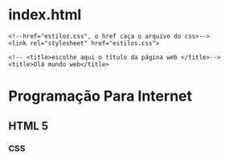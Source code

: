 # index.html

<!DOCTYPE html>
<html lang="en">
<head>
    <meta charset="UTF-8">
    <meta http-equiv="X-UA-Compatible" content="IE=edge">
    <meta name="viewport" content="width=device-width, initial-scale=1.0">

    <!--href="estilos.css", o href caça o arquivo do css>-->
    <link rel="stylesheet" href="estilos.css">
    
    <!-- <title>escolhe aqui o título da página web </title>-->
    <title>Olá mundo web</title>
</head>
<body>
    <h1>Programação Para Internet</h1>
    <h2>HTML 5</h2>
    <h3>CSS</h3>
</body>
</html>
